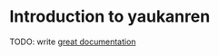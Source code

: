 # Introduction to yaukanren

TODO: write [great documentation](http://jacobian.org/writing/what-to-write/)
